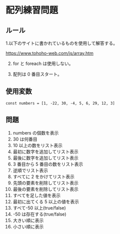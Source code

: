 # 配列練習問題

## ルール

1.以下のサイトに書かれているものを使用して解答する。

https://www.tohoho-web.com/js/array.htm

2. for と foreach は使用しない。

3. 配列は 0 番目スタート。

## 使用変数

`const numbers = [1, -22, 30, -4, 5, 6, 29, 12, 3]`

## 問題

1. numbers の個数を表示
2. 30 は何番目
3. 10 以上の数をリスト表示
4. 最初に数字を追加してリスト表示
5. 最後に数字を追加してリスト表示
6. 3 番目から 5 番目の数をリスト表示
7. 逆順でリスト表示
8. すべてに 2 をかけてリスト表示
9. 先頭の要素を削除してリスト表示
10. 最後の要素を削除してリスト表示
11. すべてを足した値を表示
12. 最初に出てくる 5 以上の値を表示
13. すべて-50 以上(true/false)
14. -50 は存在する(true/false)
15. 大きい順に表示
16. 小さい順に表示
